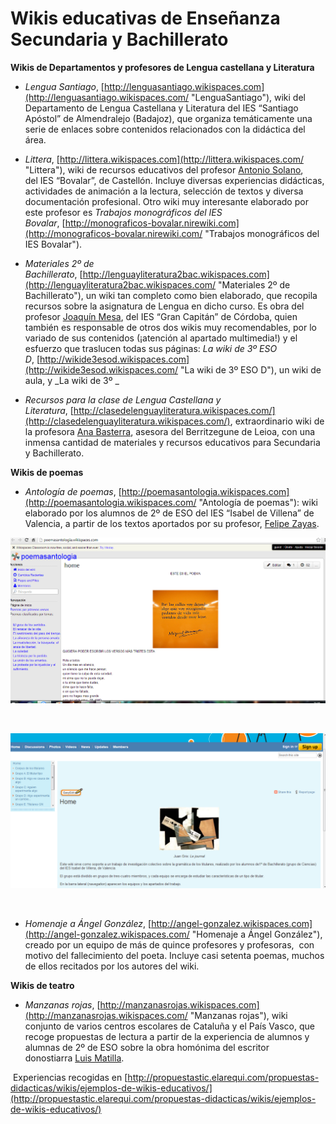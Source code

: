 # Wikis educativas de Enseñanza Secundaria y Bachillerato

**Wikis de Departamentos y profesores de Lengua castellana y Literatura**

*   _Lengua Santiago_, [http://lenguasantiago.wikispaces.com](http://lenguasantiago.wikispaces.com/ "LenguaSantiago"), wiki del Departamento de Lengua Castellana y Literatura del IES “Santiago Apóstol” de Almendralejo (Badajoz), que organiza temáticamente una serie de enlaces sobre contenidos relacionados con la didáctica del área.
*   _Littera_, [http://littera.wikispaces.com](http://littera.wikispaces.com/ "Littera"), wiki de recursos educativos del profesor [Antonio Solano](http://repasodelengua.blogspot.com/ "Re(paso) de Lengua"), del IES “Bovalar”, de Castellón. Incluye diversas experiencias didácticas, actividades de animación a la lectura, selección de textos y diversa documentación profesional. Otro wiki muy interesante elaborado por este profesor es _Trabajos monográficos del IES Bovalar_, [http://monograficos-bovalar.nirewiki.com](http://monograficos-bovalar.nirewiki.com/ "Trabajos monográficos del IES Bovalar").

*   _Materiales 2º de Bachillerato_, [http://lenguayliteratura2bac.wikispaces.com](http://lenguayliteratura2bac.wikispaces.com/ "Materiales 2º de Bachillerato"), un wiki tan completo como bien elaborado, que recopila recursos sobre la asignatura de Lengua en dicho curso. Es obra del profesor [Joaquín Mesa](http://www.iesgrancapitan.org/blog05/ "EduCAP-TIC"), del IES “Gran Capitán” de Córdoba, quien también es responsable de otros dos wikis muy recomendables, por lo variado de sus contenidos (¡atención al apartado multimedia!) y el esfuerzo que traslucen todas sus páginas: _La wiki de 3º ESO D_, [http://wikide3esod.wikispaces.com](http://wikide3esod.wikispaces.com/ "La wiki de 3º ESO D"), un wiki de aula, y _La wiki de 3º _
*   _Recursos para la clase de Lengua Castellana y Literatura_, [http://clasedelenguayliteratura.wikispaces.com/](http://clasedelenguayliteratura.wikispaces.com/), extraordinario wiki de la profesora [Ana Basterra](http://anabast.wordpress.com/ "Materiales y Recursos de Aula para el Ámbito Social y Lingüístico"), asesora del Berritzegune de Leioa, con una inmensa cantidad de materiales y recursos educativos para Secundaria y Bachillerato.

**Wikis de poemas**

*   _Antología de poemas_, [http://poemasantologia.wikispaces.com](http://poemasantologia.wikispaces.com/ "Antología de poemas"): wiki elaborado por los alumnos de 2º de ESO del IES “Isabel de Villena” de Valencia, a partir de los textos aportados por su profesor, [Felipe Zayas](http://www.fzayas.com/darlealalengua/ "Darle a la lengua").


![Ejemplo de wiki de 2º de ESO](img/wikeduc1.png "Ejemplo de wiki de 2º de ESO")


                                 


![Ejemplo de wiki de Bachillerato](img/wikedu2.png "Ejemplo de wiki de Bachillerato")


  

*   _Homenaje a Ángel González_, [http://angel-gonzalez.wikispaces.com](http://angel-gonzalez.wikispaces.com/ "Homenaje a Ángel González"), creado por un equipo de más de quince profesores y profesoras,  con motivo del fallecimiento del poeta. Incluye casi setenta poemas, muchos de ellos recitados por los autores del wiki.

**Wikis de teatro**

*   _Manzanas rojas_, [http://manzanasrojas.wikispaces.com](http://manzanasrojas.wikispaces.com/ "Manzanas rojas"), wiki conjunto de varios centros escolares de Cataluña y el País Vasco, que recoge propuestas de lectura a partir de la experiencia de alumnos y alumnas de 2º de ESO sobre la obra homónima del escritor donostiarra [Luis Matilla](http://www.muestrateatro.com/home.html#pagina=/autores/a0069.html "Luis Matilla").

 Experiencias recogidas en [http://propuestastic.elarequi.com/propuestas-didacticas/wikis/ejemplos-de-wikis-educativos/](http://propuestastic.elarequi.com/propuestas-didacticas/wikis/ejemplos-de-wikis-educativos/)

